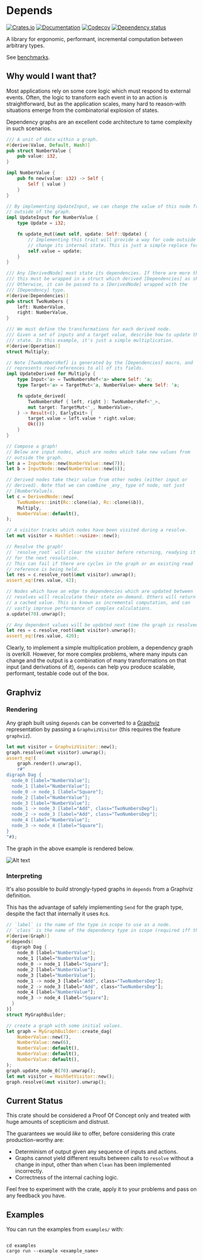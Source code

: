 # Depends

[![Crates.io](https://img.shields.io/crates/v/depends.svg)](https://crates.io/crates/depends)
[![Documentation](https://docs.rs/depends/badge.svg)](https://docs.rs/depends/)
[![Codecov](https://codecov.io/gh/Justice4Joffrey/depends-rs/coverage.svg?branch=master)](https://codecov.io/gh/Justice4Joffrey/depends-rs)
[![Dependency status](https://deps.rs/repo/github/Justice4Joffrey/depends-rs/status.svg)](https://deps.rs/repo/github/Justice4Joffrey/depends-rs)

A library for ergonomic, performant, incremental computation between arbitrary types.

See [benchmarks](https://github.com/Justice4Joffrey/depends-rs/tree/master/benches).

## Why would I want that?

Most applications rely on some core logic which must respond to external
events. Often, the logic to transform each event in to an action is
straightforward, but as the application scales, many hard to reason-with
situations emerge from the combinatorial explosion of states.

Dependency graphs are an excellent code architecture to tame complexity in
such scenarios.

```rust
/// A unit of data within a graph.
#[derive(Value, Default, Hash)]
pub struct NumberValue {
    pub value: i32,
}

impl NumberValue {
    pub fn new(value: i32) -> Self {
        Self { value }
    }
}

// By implementing UpdateInput, we can change the value of this node from
// outside of the graph.
impl UpdateInput for NumberValue {
    type Update = i32;

    fn update_mut(&mut self, update: Self::Update) {
        // Implementing this trait will provide a way for code outside of this graph to
        // change its internal state. This is just a simple replace for now.
        self.value = update;
    }
}

/// Any [DerivedNode] must state its dependencies. If there are more than one,
/// this must be wrapped in a struct which derived [Dependencies] as shown.
/// Otherwise, it can be passed to a [DerivedNode] wrapped with the
/// [Dependency] type.
#[derive(Dependencies)]
pub struct TwoNumbers {
    left: NumberValue,
    right: NumberValue,
}

/// We must define the transformations for each derived node.
/// Given a set of inputs and a target value, describe how to update the
/// state. In this example, it's just a simple multiplication.
#[derive(Operation)]
struct Multiply;

// Note [TwoNumbersRef] is generated by the [Dependencies] macro, and
// represents read-references to all of its fields.
impl UpdateDerived for Multiply {
    type Input<'a> = TwoNumbersRef<'a> where Self: 'a;
    type Target<'a> = TargetMut<'a, NumberValue> where Self: 'a;

    fn update_derived(
        TwoNumbersRef { left, right }: TwoNumbersRef<'_>,
        mut target: TargetMut<'_, NumberValue>,
    ) -> Result<(), EarlyExit> {
        target.value = left.value * right.value;
        Ok(())
    }
}

// Compose a graph!
// Below are input nodes, which are nodes which take new values from
// outside the graph.
let a = InputNode::new(NumberValue::new(7));
let b = InputNode::new(NumberValue::new(6));

// Derived nodes take their value from other nodes (either input or
// derived). Note that we can combine _any_ type of node, not just
// [NumberValue]s.
let c = DerivedNode::new(
    TwoNumbers::init(Rc::clone(&a), Rc::clone(&b)),
    Multiply,
    NumberValue::default(),
);

// A visitor tracks which nodes have been visited during a resolve.
let mut visitor = HashSet::<usize>::new();

// Resolve the graph!
// `resolve_root` will clear the visitor before returning, readying it
// for the next resolution.
// This can fail if there are cycles in the graph or an existing read
// reference is being held.
let res = c.resolve_root(&mut visitor).unwrap();
assert_eq!(res.value, 42);

// Nodes which have an edge to dependencies which are updated between
// resolves will recalculate their state on-demand. Others will return
// a cached value. This is known as incremental computation, and can
// vastly improve performance of complex calculations.
a.update(70).unwrap();

// Any dependent values will be updated next time the graph is resolved.
let res = c.resolve_root(&mut visitor).unwrap();
assert_eq!(res.value, 420);
```

Clearly, to implement a simple multiplication problem, a dependency graph is
overkill. However, for more complex problems, where many inputs can change
and the output is a combination of many transformations on that input (and
derivations of it), `depends` can help you produce scalable, performant,
testable code out of the box.

## Graphviz

### Rendering

Any graph built using `depends` can be converted to a [Graphviz](https://graphviz.org/) representation
by passing a `GraphvizVisitor` (this requires the feature `graphviz`).

```rust
let mut visitor = GraphvizVisitor::new();
graph.resolve(&mut visitor).unwrap();
assert_eq!(
    graph.render().unwrap(),
    r#"
digraph Dag {
  node_0 [label="NumberValue"];
  node_1 [label="NumberValue"];
  node_0 -> node_1 [label="Square"];
  node_2 [label="NumberValue"];
  node_3 [label="NumberValue"];
  node_1 -> node_3 [label="Add", class="TwoNumbersDep"];
  node_2 -> node_3 [label="Add", class="TwoNumbersDep"];
  node_4 [label="NumberValue"];
  node_3 -> node_4 [label="Square"];
}
"#);
```

The graph in the above example is rendered below.

![Alt text](./product.svg)

### Interpreting

It's also possible to _build_ strongly-typed graphs in `depends` from a Graphviz definition.

This has the advantage of safely implementing `Send` for the graph type, despite the fact that internally it uses `Rc`s.
```rust
// `label` is the name of the type in scope to use as a node.
// `class` is the name of the dependency type in scope (required iff there are multiple edges to a node).
#[derive(Graph)]
#[depends(
  digraph Dag {
    node_0 [label="NumberValue"];
    node_1 [label="NumberValue"];
    node_0 -> node_1 [label="Square"];
    node_2 [label="NumberValue"];
    node_3 [label="NumberValue"];
    node_1 -> node_3 [label="Add", class="TwoNumbersDep"];
    node_2 -> node_3 [label="Add", class="TwoNumbersDep"];
    node_4 [label="NumberValue"];
    node_3 -> node_4 [label="Square"];
  }
)]
struct MyGraphBuilder;

// create a graph with some initial values.
let graph = MyGraphBuilder::create_dag(
    NumberValue::new(7),
    NumberValue::new(6),
    NumberValue::default(),
    NumberValue::default(),
    NumberValue::default(),
);
graph.update_node_0(70).unwrap();
let mut visitor = HashSetVisitor::new();
graph.resolve(&mut visitor).unwrap();
```

## Current Status

This crate should be considered a Proof Of Concept only and treated with huge amounts of scepticism and distrust.

The guarantees we would _like_ to offer, before considering this crate production-worthy are:

- Determinism of output given any sequence of inputs and actions.
- Graphs cannot yield different results between calls to `resolve` without a change in input, other than when `Clean`
  has been implemented incorrectly.
- Correctness of the internal caching logic.

Feel free to experiment with the crate, apply it to your problems and pass on any feedback you have.

## Examples

You can run the examples from `examples/` with:

```

cd examples
cargo run --example <example_name>

```

